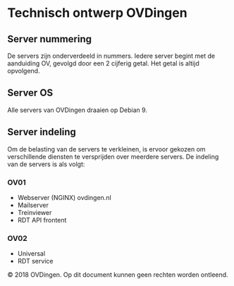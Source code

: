 # Technisch ontwerp OVDingen

## Server nummering
De servers zijn onderverdeeld in nummers. Iedere server begint met de aanduiding OV, gevolgd door een 2 cijferig getal. Het getal is altijd opvolgend.

## Server OS
Alle servers van OVDingen draaien op Debian 9.

## Server indeling
Om de belasting van de servers te verkleinen, is ervoor gekozen om verschillende diensten te versprijden over meerdere servers. De indeling van de servers is als volgt:

### OV01

* Webserver (NGINX) ovdingen.nl
* Mailserver
* Treinviewer
* RDT API frontent

### OV02

* Universal
* RDT service

&copy; 2018 OVDingen. Op dit document kunnen geen rechten worden ontleend.